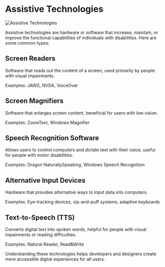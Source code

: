 # Assistive Technologies

![Assistive Technologies](/images/assistive-tech.png)

Assistive technologies are hardware or software that increase, maintain, or improve the functional capabilities of individuals with disabilities. Here are some common types:

## Screen Readers

Software that reads out the content of a screen, used primarily by people with visual impairments.

Examples: JAWS, NVDA, VoiceOver

## Screen Magnifiers

Software that enlarges screen content, beneficial for users with low vision.

Examples: ZoomText, Windows Magnifier

## Speech Recognition Software

Allows users to control computers and dictate text with their voice, useful for people with motor disabilities.

Examples: Dragon NaturallySpeaking, Windows Speech Recognition

## Alternative Input Devices

Hardware that provides alternative ways to input data into computers.

Examples: Eye-tracking devices, sip-and-puff systems, adaptive keyboards

## Text-to-Speech (TTS)

Converts digital text into spoken words, helpful for people with visual impairments or reading difficulties.

Examples: Natural Reader, Read&Write

Understanding these technologies helps developers and designers create more accessible digital experiences for all users.